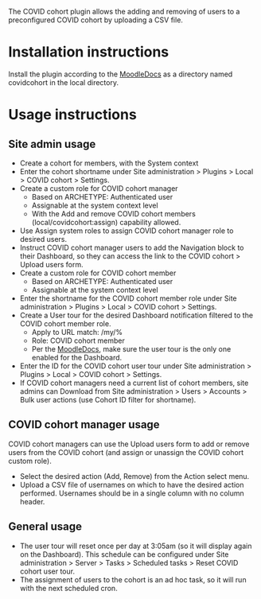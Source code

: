 The COVID cohort plugin allows the adding and removing of users to a preconfigured COVID cohort by uploading a CSV file.

# Installation instructions
Install the plugin according to the [MoodleDocs](https://docs.moodle.org/en/Installing_plugins) as a directory named covidcohort in the local directory.

# Usage instructions

## Site admin usage
* Create a cohort for members, with the System context
* Enter the cohort shortname under Site administration > Plugins > Local > COVID cohort > Settings.
* Create a custom role for COVID cohort manager
  * Based on ARCHETYPE: Authenticated user
  * Assignable at the system context level
  * With the Add and remove COVID cohort members (local/covidcohort:assign) capability allowed.
* Use Assign system roles to assign COVID cohort manager role to desired users.
* Instruct COVID cohort manager users to add the Navigation block to their Dashboard, so they can access the link to the COVID cohort > Upload users form.
* Create a custom role for COVID cohort member
  * Based on ARCHETYPE: Authenticated user
  * Assignable at the system context level
* Enter the shortname for the COVID cohort member role under Site administration > Plugins > Local > COVID cohort > Settings.
* Create a User tour for the desired Dashboard notification filtered to the COVID cohort member role.
  * Apply to URL match: /my/%
  * Role: COVID cohort member
  * Per the [MoodleDocs](https://docs.moodle.org/en/User_tours), make sure the user tour is the only one enabled for the Dashboard.
* Enter the ID for the COVID cohort user tour under Site administration > Plugins > Local > COVID cohort > Settings.
* If COVID cohort managers need a current list of cohort members, site admins can Download from Site administration > Users > Accounts > Bulk user actions (use Cohort ID filter for shortname).

## COVID cohort manager usage
COVID cohort managers can use the Upload users form to add or remove users from the COVID cohort (and assign or unassign the COVID cohort custom role).
* Select the desired action (Add, Remove) from the Action select menu.
* Upload a CSV file of usernames on which to have the desired action performed. Usernames should be in a single column with no column header.

## General usage
* The user tour will reset once per day at 3:05am (so it will display again on the Dashboard). This schedule can be configured under Site administration > Server > Tasks > Scheduled tasks > Reset COVID cohort user tour.
* The assignment of users to the cohort is an ad hoc task, so it will run with the next scheduled cron.